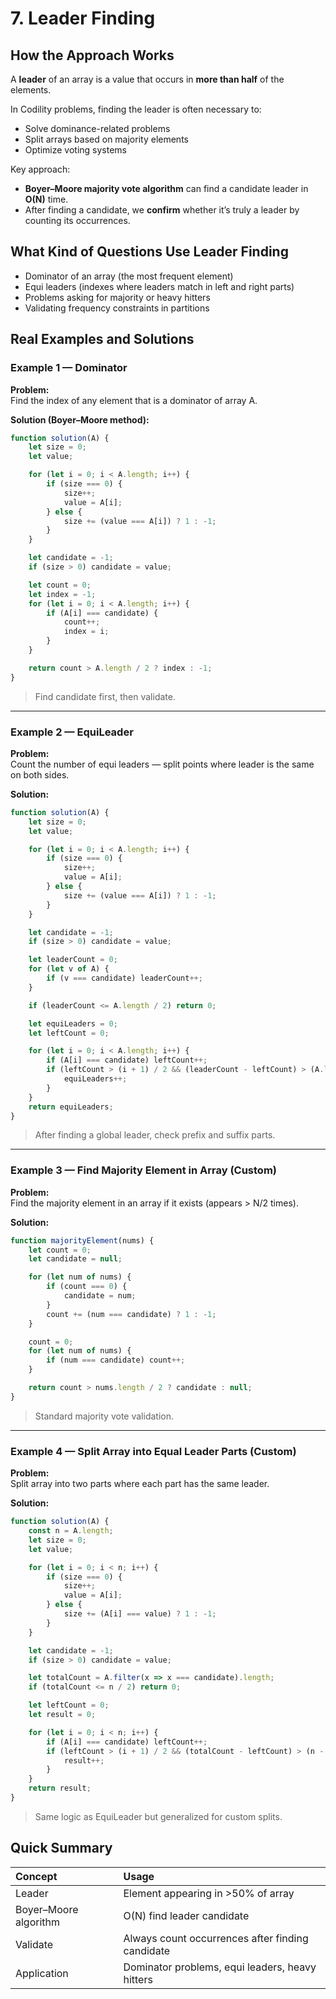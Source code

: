 # 7. Leader Finding

## How the Approach Works

A **leader** of an array is a value that occurs in **more than half** of the elements.

In Codility problems, finding the leader is often necessary to:
- Solve dominance-related problems
- Split arrays based on majority elements
- Optimize voting systems

Key approach:
- **Boyer–Moore majority vote algorithm** can find a candidate leader in **O(N)** time.
- After finding a candidate, we **confirm** whether it’s truly a leader by counting its occurrences.

## What Kind of Questions Use Leader Finding

- Dominator of an array (the most frequent element)
- Equi leaders (indexes where leaders match in left and right parts)
- Problems asking for majority or heavy hitters
- Validating frequency constraints in partitions

## Real Examples and Solutions

### Example 1 — Dominator

**Problem:**  
Find the index of any element that is a dominator of array A.

**Solution (Boyer–Moore method):**

```javascript
function solution(A) {
    let size = 0;
    let value;

    for (let i = 0; i < A.length; i++) {
        if (size === 0) {
            size++;
            value = A[i];
        } else {
            size += (value === A[i]) ? 1 : -1;
        }
    }

    let candidate = -1;
    if (size > 0) candidate = value;

    let count = 0;
    let index = -1;
    for (let i = 0; i < A.length; i++) {
        if (A[i] === candidate) {
            count++;
            index = i;
        }
    }

    return count > A.length / 2 ? index : -1;
}
```
> Find candidate first, then validate.

---

### Example 2 — EquiLeader

**Problem:**  
Count the number of equi leaders — split points where leader is the same on both sides.

**Solution:**

```javascript
function solution(A) {
    let size = 0;
    let value;

    for (let i = 0; i < A.length; i++) {
        if (size === 0) {
            size++;
            value = A[i];
        } else {
            size += (value === A[i]) ? 1 : -1;
        }
    }

    let candidate = -1;
    if (size > 0) candidate = value;

    let leaderCount = 0;
    for (let v of A) {
        if (v === candidate) leaderCount++;
    }

    if (leaderCount <= A.length / 2) return 0;

    let equiLeaders = 0;
    let leftCount = 0;

    for (let i = 0; i < A.length; i++) {
        if (A[i] === candidate) leftCount++;
        if (leftCount > (i + 1) / 2 && (leaderCount - leftCount) > (A.length - i - 1) / 2) {
            equiLeaders++;
        }
    }
    return equiLeaders;
}
```
> After finding a global leader, check prefix and suffix parts.

---

### Example 3 — Find Majority Element in Array (Custom)

**Problem:**  
Find the majority element in an array if it exists (appears > N/2 times).

**Solution:**

```javascript
function majorityElement(nums) {
    let count = 0;
    let candidate = null;

    for (let num of nums) {
        if (count === 0) {
            candidate = num;
        }
        count += (num === candidate) ? 1 : -1;
    }

    count = 0;
    for (let num of nums) {
        if (num === candidate) count++;
    }

    return count > nums.length / 2 ? candidate : null;
}
```
> Standard majority vote validation.

---

### Example 4 — Split Array into Equal Leader Parts (Custom)

**Problem:**  
Split array into two parts where each part has the same leader.

**Solution:**

```javascript
function solution(A) {
    const n = A.length;
    let size = 0;
    let value;

    for (let i = 0; i < n; i++) {
        if (size === 0) {
            size++;
            value = A[i];
        } else {
            size += (A[i] === value) ? 1 : -1;
        }
    }

    let candidate = -1;
    if (size > 0) candidate = value;

    let totalCount = A.filter(x => x === candidate).length;
    if (totalCount <= n / 2) return 0;

    let leftCount = 0;
    let result = 0;

    for (let i = 0; i < n; i++) {
        if (A[i] === candidate) leftCount++;
        if (leftCount > (i + 1) / 2 && (totalCount - leftCount) > (n - i - 1) / 2) {
            result++;
        }
    }
    return result;
}
```
> Same logic as EquiLeader but generalized for custom splits.

## Quick Summary

| Concept | Usage |
|:--------|:------|
| Leader | Element appearing in >50% of array |
| Boyer–Moore algorithm | O(N) find leader candidate |
| Validate | Always count occurrences after finding candidate |
| Application | Dominator problems, equi leaders, heavy hitters |